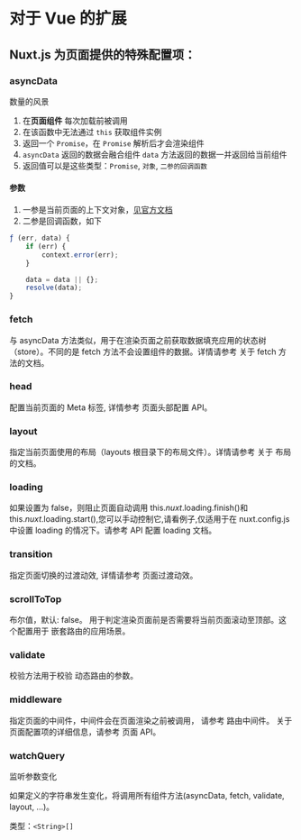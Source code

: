 <author-info date="1631152901923"></author-info>

# 对于 Vue 的扩展

## Nuxt.js 为页面提供的特殊配置项：

### asyncData

数量的风景

1. 在**页面组件** 每次加载前被调用
2. 在该函数中无法通过 `this` 获取组件实例
3. 返回一个 `Promise`，在 `Promise` 解析后才会渲染组件
4. `asyncData` 返回的数据会融合组件 `data` 方法返回的数据一并返回给当前组件
5. 返回值可以是这些类型：`Promise`, `对象`, `二参的回调函数`

#### 参数

1. 一参是当前页面的上下文对象，[见官方文档](https://www.nuxtjs.cn/api/context)
2. 二参是回调函数，如下

```js
ƒ (err, data) {
    if (err) {
        context.error(err);
    }

    data = data || {};
    resolve(data);
}
```

### fetch

与 asyncData 方法类似，用于在渲染页面之前获取数据填充应用的状态树（store）。不同的是 fetch 方法不会设置组件的数据。详情请参考 关于 fetch 方法的文档。

### head

配置当前页面的 Meta 标签, 详情参考 页面头部配置 API。

### layout

指定当前页面使用的布局（layouts 根目录下的布局文件）。详情请参考 关于 布局 的文档。

### loading

如果设置为 false，则阻止页面自动调用 this.$nuxt.$loading.finish()和 this.$nuxt.$loading.start(),您可以手动控制它,请看例子,仅适用于在 nuxt.config.js 中设置 loading 的情况下。请参考 API 配置 loading 文档。

### transition

指定页面切换的过渡动效, 详情请参考 页面过渡动效。

### scrollToTop

布尔值，默认: false。 用于判定渲染页面前是否需要将当前页面滚动至顶部。这个配置用于 嵌套路由的应用场景。

### validate

校验方法用于校验 动态路由的参数。

### middleware

指定页面的中间件，中间件会在页面渲染之前被调用， 请参考 路由中间件。
关于页面配置项的详细信息，请参考 页面 API。

### watchQuery

监听参数变化

如果定义的字符串发生变化，将调用所有组件方法(asyncData, fetch, validate, layout, ...)。

类型：`<String>[]`
